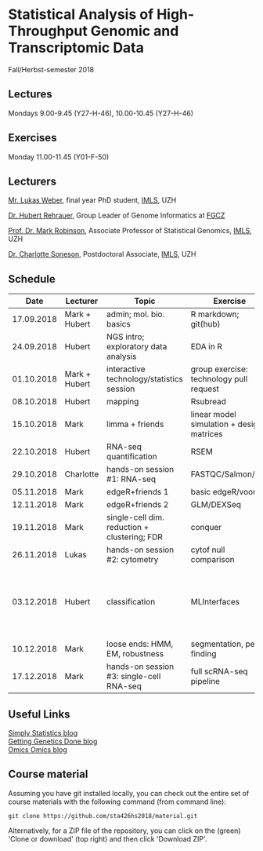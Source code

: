 # Statistical Analysis of High-Throughput Genomic and Transcriptomic Data 
Fall/Herbst-semester 2018

## Lectures
Mondays 9.00-9.45 (Y27-H-46), 10.00-10.45 (Y27-H-46)

## Exercises
Monday 11.00-11.45 (Y01-F-50)

## Lecturers

[Mr. Lukas Weber](https://github.com/lmweber), final year PhD student, [IMLS](http://www.imls.uzh.ch/index.html), UZH  

[Dr. Hubert Rehrauer](http://www.fgcz.ch/the-center/people/rehrauer.html), Group Leader of Genome Informatics at [FGCZ](http://www.fgcz.ch/)  

[Prof. Dr. Mark Robinson](https://robinsonlabuzh.github.io/), Associate Professor of Statistical Genomics, [IMLS](http://www.imls.uzh.ch/index.html), UZH  

[Dr. Charlotte Soneson](http://csoneson.github.io/), Postdoctoral Associate, [IMLS](http://www.imls.uzh.ch/index.html), UZH  


## Schedule

| Date  | Lecturer | Topic | Exercise | JC1 | JC2 |
| --- | --- | --- | --- | --- | --- |
| 17.09.2018  | Mark + Hubert  | admin; mol. bio. basics | R markdown; git(hub) | | |
| 24.09.2018  | Hubert | NGS intro; exploratory data analysis | EDA in R | | |
| 01.10.2018  | Mark + Hubert | interactive technology/statistics session  | group exercise: technology pull request | | |
| 08.10.2018  | Hubert | mapping  | Rsubread | | |
| 15.10.2018  | Mark | limma + friends   | linear model simulation + design matrices | | |
| 22.10.2018  | Hubert | RNA-seq quantification   | RSEM | | |
| 29.10.2018  | Charlotte | hands-on session #1: RNA-seq  | FASTQC/Salmon/etc. |  | X |
| 05.11.2018  | Mark | edgeR+friends 1 | basic edgeR/voom | |  |
| 12.11.2018  | Mark | edgeR+friends 2  | GLM/DEXSeq |  |  |
| 19.11.2018  | Mark | single-cell dim. reduction + clustering; FDR  | conquer |  |  |
| 26.11.2018  | Lukas | hands-on session #2: cytometry  | cytof null comparison |  | X |
| 03.12.2018  | Hubert | classification  | MLInterfaces | [Predicting cell types in single cell mass cytometry data](https://www.biorxiv.org/content/early/2018/05/07/316034) (CM, SS) |  |
| 10.12.2018  | Mark | loose ends: HMM, EM, robustness   | segmentation, peak finding | | |    
| 17.12.2018  | Mark | hands-on session #3: single-cell RNA-seq  | full scRNA-seq pipeline |  | X |


## Useful Links
[Simply Statistics blog](https://simplystatistics.org/)  
[Getting Genetics Done blog](http://www.gettinggeneticsdone.com/)  
[Omics Omics blog](http://omicsomics.blogspot.ch/)  

## Course material

Assuming you have git installed locally, you can check out the entire set of course materials with the following command (from command line):
```
git clone https://github.com/sta426hs2018/material.git
```  
Alternatively, for a ZIP file of the repository, you can click on the (green) 'Clone or download' (top right) and then click 'Download ZIP'.
